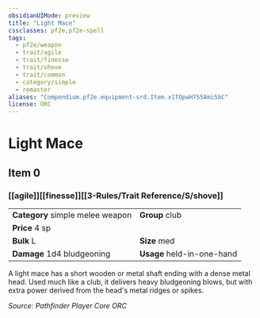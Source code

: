 ```yaml
---
obsidianUIMode: preview
title: "Light Mace"
cssclasses: pf2e,pf2e-spell
tags:
  - pf2e/weapon
  - trait/agile
  - trait/finesse
  - trait/shove
  - trait/common
  - category/simple
  - remaster
aliases: "Compendium.pf2e.equipment-srd.Item.x1TOpwH755Ami5bC"
license: ORC
---
```

# Light Mace
## Item 0
### [[agile]][[finesse]][[3-Rules/Trait Reference/S/shove]]

|  |  |
| -- | -- |
| **Category** simple melee weapon | **Group** club |
| **Price** 4 sp |  |
| **Bulk** L | **Size** med |
| **Damage** 1d4 bludgeoning  | **Usage** held-in-one-hand |



A light mace has a short wooden or metal shaft ending with a dense metal head. Used much like a club, it delivers heavy bludgeoning blows, but with extra power derived from the head's metal ridges or spikes.

*Source: Pathfinder Player Core*
*ORC*